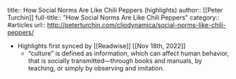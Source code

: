 title:: How Social Norms Are Like Chili Peppers (highlights)
author:: [[Peter Turchin]]
full-title:: "How Social Norms Are Like Chili Peppers"
category:: #articles
url:: http://peterturchin.com/cliodynamica/social-norms-like-chili-peppers/

- Highlights first synced by [[Readwise]] [[Nov 18th, 2022]]
	- “culture” is defined as information, which can affect human behavior, that is socially transmitted—through books and manuals, by teaching, or simply by observing and imitation.